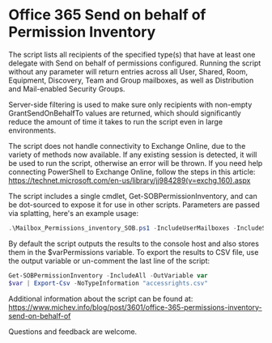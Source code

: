 # Office 365 Send on behalf of Permission Inventory

The script lists all recipients of the specified type(s) that have at least one delegate with Send on behalf of permissions configured. Running the script without any parameter will return entries across all User, Shared, Room, Equipment, Discovery, Team and Group mailboxes, as well as Distribution and Mail-enabled Security Groups.

Server-side filtering is used to make sure only recipients with non-empty GrantSendOnBehalfTo values are returned, which should significantly reduce the amount of time it takes to run the script even in large environments.

The script does not handle connectivity to Exchange Online, due to the variety of methods now available. If any existing session is detected, it will be used to run the script, otherwise an error will be thrown. If you need help connecting PowerShell to Exchange Online, follow the steps in this article: https://technet.microsoft.com/en-us/library/jj984289(v=exchg.160).aspx

The script includes a single cmdlet, Get-SOBPermissionInventory, and can be dot-sourced to expose it for use in other scripts. Parameters are passed via splatting, here's an example usage:
```PowerShell
.\Mailbox_Permissions_inventory_SOB.ps1 -IncludeUserMailboxes -IncludeSharedMailboxes
```
By default the script outputs the results to the console host and also stores them in the $varPermissions variable. To export the results to CSV file, use the output variable or un-comment the last line of the script:
```PowerShell
Get-SOBPermissionInventory -IncludeAll -OutVariable var  
$var | Export-Csv -NoTypeInformation "accessrights.csv"
```
Additional information about the script can be found at: https://www.michev.info/blog/post/3601/office-365-permissions-inventory-send-on-behalf-of

Questions and feedback are welcome.
